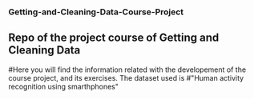 ### Getting-and-Cleaning-Data-Course-Project
## Repo of the project course of Getting and Cleaning Data 
#Here you will find the information related with the developement of the course project, and its exercises. The dataset used is 
#"Human activity recognition using smarthphones"
